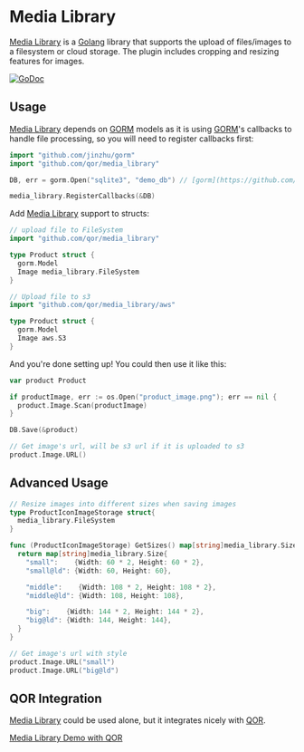# Media Library

[Media Library](https://github.com/qor/media_library) is a [Golang](http://golang.org/) library that supports the upload of files/images to a filesystem or cloud storage. The plugin includes cropping and resizing features for images.

[![GoDoc](https://godoc.org/github.com/qor/media_library?status.svg)](https://godoc.org/github.com/qor/media_library)

## Usage

[Media Library](https://github.com/qor/media_library) depends on [GORM](https://github.com/jinzhu/gorm) models as it is using [GORM](https://github.com/jinzhu/gorm)'s callbacks to handle file processing, so you will need to register callbacks first:

```go
import "github.com/jinzhu/gorm"
import "github.com/qor/media_library"

DB, err = gorm.Open("sqlite3", "demo_db") // [gorm](https://github.com/jinzhu/gorm)

media_library.RegisterCallbacks(&DB)
```

Add [Media Library](https://github.com/qor/media_library) support to structs:

```go
// upload file to FileSystem
import "github.com/qor/media_library"

type Product struct {
  gorm.Model
  Image media_library.FileSystem
}

// Upload file to s3
import "github.com/qor/media_library/aws"

type Product struct {
  gorm.Model
  Image aws.S3
}
```

And you're done setting up! You could then use it like this:

```go
var product Product

if productImage, err := os.Open("product_image.png"); err == nil {
  product.Image.Scan(productImage)
}

DB.Save(&product)

// Get image's url, will be s3 url if it is uploaded to s3
product.Image.URL()
```

## Advanced Usage

```go
// Resize images into different sizes when saving images
type ProductIconImageStorage struct{
  media_library.FileSystem
}

func (ProductIconImageStorage) GetSizes() map[string]media_library.Size {
  return map[string]media_library.Size{
    "small":    {Width: 60 * 2, Height: 60 * 2},
    "small@ld": {Width: 60, Height: 60},

    "middle":    {Width: 108 * 2, Height: 108 * 2},
    "middle@ld": {Width: 108, Height: 108},

    "big":    {Width: 144 * 2, Height: 144 * 2},
    "big@ld": {Width: 144, Height: 144},
  }
}

// Get image's url with style
product.Image.URL("small")
product.Image.URL("big@ld")
```

## QOR Integration

[Media Library](https://github.com/qor/media_library) could be used alone, but it integrates nicely with [QOR](https://github.com/qor/qor).

[Media Library Demo with QOR](http://demo.getqor.com/admin/products/1)
